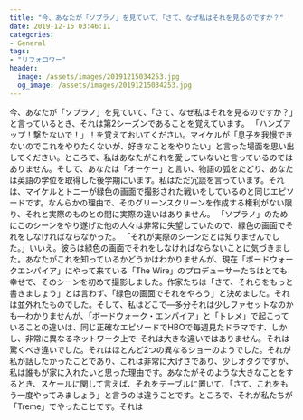 ```yaml
---
title: "今、あなたが「ソプラノ」を見ていて、「さて、なぜ私はそれを見るのですか？"
date: 2019-12-15 03:46:11
categories:
- General
tags:
- "リフォロワー"
header:
  image: /assets/images/20191215034253.jpg
  og_image: /assets/images/20191215034253.jpg
---
```


今、あなたが「ソプラノ」を見ていて、「さて、なぜ私はそれを見るのですか？」と言っているとき、それは第2シーズンであることを覚えています。 「ハンズアップ！撃たないで！」！を覚えておいてください。マイケルが「息子を我慢できないのでこれをやりたくないが、好きなことをやりたい」と言った場面を思い出してください。ところで、私はあなたがこれを愛していないと言っているのではありません。そして、あなたは「オーケー」と言い、物語の弧をたどり、あなたは英語の学位を取得した後学期にいます。私はただ冗談を言っています。それは、マイケルとトニーが緑色の画面で撮影された戦いをしているのと同じエピソードです。なんらかの理由で、そのグリーンスクリーンを作成する権利がない限り、それと実際のものとの間に実際の違いはありません。 「ソプラノ」のためにこのシーンをやり遂げた他の人々は非常に失望していたので、緑色の画面でそれをしなければならなかった。 「それが実際のシーンだとは知りませんでした。」いいえ。彼らは緑色の画面でそれをしなければならないことに気づきました。あなたがこれを知っているかどうかはわかりませんが、現在「ボードウォークエンパイア」にやって来ている「The Wire」のプロデューサーたちはとても幸せで、そのシーンを初めて撮影しました。作家たちは「さて、それらをもっと書きましょう」とは言わず、「緑色の画面でそれをやろう」と決めました。それは並外れたものでした。そして、私はどこで―多分それは少しファセットなのかも―わかりませんが、「ボードウォーク・エンパイア」と「トレメ」で起こっていることの違いは、同じ正確なエピソードでHBOで毎週見たドラマです、しかし、非常に異なるネットワーク上で-それは大きな違いではありません。それは驚くべき違いでした。それはほとんど2つの異なるショーのようでした。それが私が話したかったことであり、これは非常に大げさであり、少しオタクですが、私は誰もが家に入れたいと思った理由です。あなたがそのような大きなことをするとき、スケールに関して言えば、それをテーブルに置いて、「さて、これをもう一度やってみましょう」と言うのは違うことです。ところで、それが私たちが「Treme」でやったことです。それは
